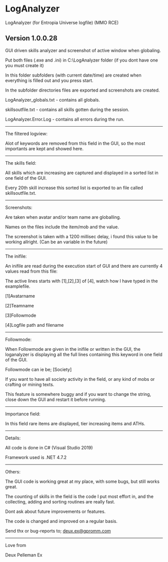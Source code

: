 # LogAnalyzer
LogAnalyzer (for Entropia Universe logfile) (MMO RCE)

Version 1.0.0.28
--------------------------------------

GUI driven skills analyzer and screenshot of active window when globaling.

Put both files (.exe and .ini) in C:\LogAnalyzer folder (if you dont have one you must create it)

In this folder subfolders (with current date/time) are created when everything is filled out and you press start.

In the subfolder directories files are exported and screenshots are created.

LogAnalyzer_globals.txt - contains all globals.

skillsoutfile.txt - contains all skills gotten during the session.

LogAnalyzer.Error.Log - contains all errors during the run.

--------------------------------------


The filtered logview:

Alot of keywords are removed from this field in the GUI, so the most importants are kept and showed here.

--------------------------------------

The skills field:

All skills which are increasing are captured and displayed in a sorted list in one field of the GUI.

Every 20th skill increase this sorted list is exported to an file called skillsoutfile.txt.

--------------------------------------

Screenshots:

Are taken when avatar and/or team name are globalling.

Names on the files include the item/mob and the value.

The screenshot is taken with a 1200 millisec delay, i found this value to be working allright. (Can be an variable in the future)

--------------------------------------

The inifile:

An inifile are read during the execution start of GUI and there are currently 4 values read from this file:

The active lines starts with [1],[2],[3] of [4], watch how I have typed in the examplefile.

[1]Avatarname

[2]Teamname

[3]Followmode

[4]Logfile path and filename

--------------------------------------

Followmode:

When Followmode are given in the inifile or written in the GUI, the loganalyzer is displaying all the full lines containing this keyword in one field of the GUI.

Followmode can ie be; [Society] 

If you want to have all society activity in the field, or any kind of mobs or crafting or mining texts.

This feature is somewhere buggy and if you want to change the string, close down the GUI and restart it before running.

--------------------------------------

Importance field:

In this field rare items are displayed, tier increasing items and ATHs.

--------------------------------------


Details:

All code is done in C# (Visual Studio 2019)

Framework used is .NET 4.7.2

--------------------------------------

Others:

The GUI code is working great at my place, with some bugs, but still works great.

The counting of skills in the field is the code I put most effort in, and the collecting, adding and sorting routines are really fast.

Dont ask about future improvements or features.

The code is changed and improved on a regular basis.

Send thx or bug-reports to; deux.ex@gpromm.com

--------------------------------------

Love from

Deux Pelleman Ex
